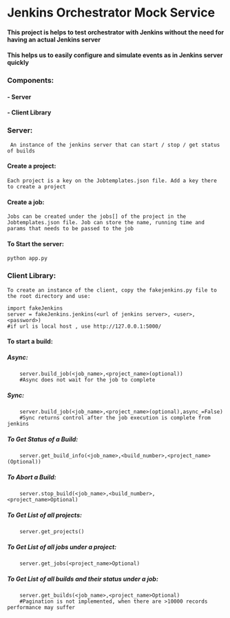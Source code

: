 # Jenkins Orchestrator Mock Service
#### This project is helps to test orchestrator with Jenkins without the need for having an actual Jenkins server
#### This helps us to easily configure and simulate events as in Jenkins server quickly

### Components:
#### - Server
#### - Client Library


### Server: 
     An instance of the jenkins server that can start / stop / get status of builds

#### Create a project:
    Each project is a key on the Jobtemplates.json file. Add a key there to create a project

#### Create a job:
    Jobs can be created under the jobs[] of the project in the Jobtemplates.json file. Job can store the name, running time and params that needs to be passed to the job

#### To Start the server:
    python app.py

### Client Library:
    To create an instance of the client, copy the fakejenkins.py file to the root directory and use:

    import fakeJenkins
    server = fakeJenkins.jenkins(<url of jenkins server>, <user>, <password>)
    #if url is local host , use http://127.0.0.1:5000/
#### To start a build:
   ##### Async:
        server.build_job(<job_name>,<project_name>(optional))
        #Async does not wait for the job to complete
        
   ##### Sync:
        server.build_job(<job_name>,<project_name>(optional),async_=False)
        #Sync returns control after the job execution is complete from jenkins
    
   ##### To Get Status of a Build:
        server.get_build_info(<job_name>,<build_number>,<project_name>(Optional))

  ##### To Abort a Build: 
        server.stop_build(<job_name>,<build_number>,<project_name>Optional)
    
   ##### To Get List of all projects:
        server.get_projects()
    
   ##### To Get List of all jobs under a project:
        server.get_jobs(<project_name>Optional)
    
   ##### To Get List of all builds and their status under a job:
        server.get_builds(<job_name>,<project_name>Optional)
        #Pagination is not implemented, when there are >10000 records performance may suffer
